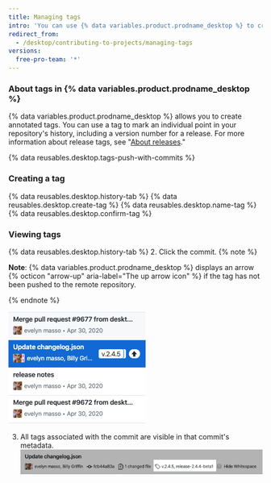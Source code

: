 ```yaml
---
title: Managing tags
intro: 'You can use {% data variables.product.prodname_desktop %} to create, push, and view tags.'
redirect_from:
  - /desktop/contributing-to-projects/managing-tags
versions:
  free-pro-team: '*'
---
```


### About tags in {% data variables.product.prodname_desktop %}

{% data variables.product.prodname_desktop %} allows you to create annotated tags. You can use a tag to mark an individual point in your repository's history, including a version number for a release. For more information about release tags, see "[About releases](/github/administering-a-repository/about-releases)."

{% data reusables.desktop.tags-push-with-commits %}

### Creating a tag

{% data reusables.desktop.history-tab %}
{% data reusables.desktop.create-tag %}
{% data reusables.desktop.name-tag %}
{% data reusables.desktop.confirm-tag %}

### Viewing tags

{% data reusables.desktop.history-tab %}
2. Click the commit.
  {% note %}

  **Note**: {% data variables.product.prodname_desktop %} displays an arrow {% octicon "arrow-up" aria-label="The up arrow icon" %} if the tag has not been pushed to the remote repository.

  {% endnote %}

  ![Viewing a tag in the history](/assets/images/help/desktop/viewing-tags-in-history.png)

3. All tags associated with the commit are visible in that commit's metadata.
![Viewing a tag in the commit](/assets/images/help/desktop/viewing-tags-in-commit.png)
